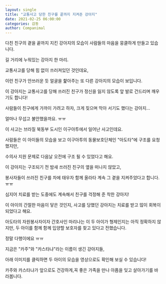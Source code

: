 ```yaml
---
layout: single
title: "교통사고 당한 친구를 끝까지 지켜준 강아지"
date: 2021-02-25 06:00:00
categories: 감동
author: Companimal
---
```


다친 친구의 곁을 끝까지 지킨 강아지의 모습이 사람들의 마음을 뭉클하게 만들고 있습니다.

길 거리에 누워있는 강아지 한 마리.

교통사고를 당해 힘 없이 쓰러져있던 것인데요,

이런 친구가 안쓰러운 듯 얼굴을 핥아주는 또 다른 강아지의 모습이 보입니다.

이 강아지는 교통사고를 당해 쓰러진 친구가 정신을 잃지 않도록 앞 발로 건드리며 깨우기도 합니다!

사람들이 친구에게 가까이 가려고 하자, 크게 짖으며 막아 서기도 했다는 강아지...

얼마나 무섭고 불안했을까요. ㅠㅠ

이 사고는 브라질 북동부 도시인 이구아투에서 일어난 사고인데요.

사람들은 이 아이들의 모습을 보고 이구아투의 동물보호단체인 "아도타"에 구조를 요청했지만,

수의사 지원 문제로 다음날 오전에 구조 될 수 있었다고 해요.

이 강아지는 구조되기 전 밤새 쓰러진 친구의 옆을 떠나지 않았고,

봉사자들이 쓰러진 친구를 차에 태우자 함께 올라타 계속 그 곁을 지켜주었다고 합니다. ㅠㅠ

심지어 치료를 받는 도중에도 계속해서 친구를 걱정해 준 착한 강아지!

이 아이의 간절한 마음이 닿은 것인지, 사고를 당했던 강아지는 치료를 받고 많이 회복이 되었다고 해요.

아도타의 자원봉사자이자 간호사인 마리나는 이 두 아이가 형제인지는 아직 정확하지 않지만, 두 아이를 함께 함께 입양할 보호자를 찾고 있다고 전했습니다.

정말 다행이에요 ㅠㅠ

지금은 "카주"와 "카스타냐"라는 이름이 생긴 강아지들,

아래 이미지를 클릭하면 두 아이의 모습을 영상으로도 확인해 보실 수 있습니다!

[](https://www.instagram.com/p/CLZLmp-gsOP/)

카주와 카스타냐가 앞으로도 건강하게,꼭 좋은 가족을 만나 아픔을 잊고 살아가기를 바라봅니다.

